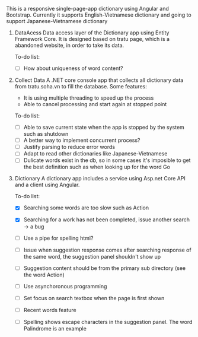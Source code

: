 This is a responsive single-page-app dictionary using Angular and Bootstrap. Currently it supports English-Vietnamese dictionary and going to support Japanese-Vietnamese dictionary

1. DataAcess
  Data access layer of the Dictionary app using Entity Framework Core.
  It is designed based on tratu page, which is a abandoned website, in order to take its data.

    To-do list:
    - [ ] How about uniqueness of word content?

2. Collect Data
  A .NET core console app that collects all dictionary data from tratu.soha.vn to fill the database.
  Some features:
   - It is using multiple threading to speed up the process
   - Able to cancel processing and start again at stopped point

    To-do list:
    - [ ] Able to save current state when the app is stopped by the system such as shutdown
    - [ ] A better way to implement concurrent process?
    - [ ] Justify parsing to reduce error words
    - [ ] Adapt to read other dictionaries like Japanese-Vietnamese
    - [ ] Dulicate words exist in the db, so in some cases it's imposible to get the best definition such as when looking up for the word Go

3. Dictionary
  A dictionary app includes a service using Asp.net Core API and a client using Angular.

    To-do list:
    - [x] Searching some words are too slow such as Action
    - [x] Searching for a work has not been completed, issue another search -> a bug
    - [ ] Use a pipe for spelling html?
    - [ ] Issue when suggestion response comes after searching response of the same word, the suggestion panel shouldn't show up
    - [ ] Suggestion content should be from the primary sub directory (see the word Action)
    - [ ] Use asynchoronous programming
    - [ ] Set focus on search textbox when the page is first shown
    - [ ] Recent words feature
    - [ ] Spelling shows escape characters in the suggestion panel. The word Palindrome is an example
   
